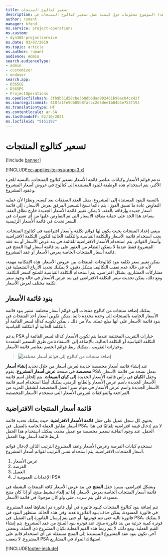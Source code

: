 ```yaml
---
title: تسعير كتالوج المنتجات
description: يقدم هذا الموضوع معلومات حول كيفية عمل تسعير كتالوج المنتجات في Dynamics 365 Project Service Automation (PSA).
author: rumant
manager: kfend
ms.service: project-operations
ms.custom:
- dyn365-projectservice
ms.date: 03/07/2019
ms.topic: article
ms.author: rumant
audience: Admin
search.audienceType:
- admin
- customizer
- enduser
search.app:
- D365CE
- D365PS
- ProjectOperations
ms.openlocfilehash: 3fb9b51d58cbe3b0db6dad902461b90ac04cc42f
ms.sourcegitcommit: 418fa1fe9d605b8faccc2d5dee1b04b4e753f194
ms.translationtype: HT
ms.contentlocale: ar-SA
ms.lasthandoff: 02/10/2021
ms.locfileid: "5151192"
---
```

# <a name="product-catalog-pricing"></a>تسعير كتالوج المنتجات 

[!include [banner](../includes/psa-now-project-operations.md)]

[!INCLUDE[cc-applies-to-psa-app-3.x](../includes/cc-applies-to-psa-app-3x.md)]


تدعم قوائم الأسعار وكيانات عناصر قائمة الأسعار تسعير كتالوج المنتجات. بالنسبة للجزء الأكبر، يتم استخدام هذه الوظيفة للبنود المستندة إلى كتالوج في عروض أسعار المشروع وعقود المشروع.

بالنسبة للبنود المستندة إلى المشروع، يمثل العقد الصفقات بعد كسبه. ونظرًا لأن عمليه التفاوض عادة ما تسبق الفوز ، يتم دائما نسخ التسعير المرفق بعرض الأسعار ، إلى قائمة أسعار جديده وإرفاقه بالعقد. لا يمكن تغيير قائمة الأسعار الجديدة خارج نطاق العقد. يساعد هذا الحد على حماية بطاقة الأسعار التي تم التفاوض عليها من أي تغييرات في السعر تحدث في قائمة الأسعار الرئيسية.

ينبغي إعداد المنتجات بحيث يكون لها قوائم تكلفة وأسعار افتراضية في كتالوج المنتجات. يجب استخدام قائمة الأسعار والتكلفة القياسية والتكلفة الحالية لتكوين التكلفة الافتراضية وأسعار القوائم. يتم استخدام الأسعار الافتراضية للقائمة في بند عرض الأسعار أو بند عقد المشروع فقط عندما لا يتمكن النظام من العثور على بند قائمة أسعار لهذا المنتج في قائمة أسعار المنتجات الخاصة بعرض الأسعار أو عقد المشروع.

يمكن تغيير سعر تكلفة بنود كتالوجات المنتجات بين عروض الأسعار. هذه الإمكانية مهمة، لأنه في حالة عدم تعقب التكاليف بشكل دقيق، لا يمكنك تحديد الأرباح التشغيلية في مشاركات المشاريع. بشكل افتراضي، يتم استخدام التكلفة القياسية للمنتج كسعر التكلفة. ومع ذلك، يمكن تحديث سعر التكلفة الافتراضي في بند عرض الأسعار في حالة وجود سعر تكلفة مختلف لعرض الأسعار.

## <a name="price-list-items"></a>بنود قائمة الأسعار

يمكنك إضافة منتجات من كتالوج منتجات إلى قوائم أسعار مختلفة. تشير بنود قائمة الأسعار الخاصة بالمنتجات إلى وحدة محددة دائما. يمكن تكوين أسعار أحد المنتجات في بنود قائمة الأسعار على أنها مبلغ عملة. بدلاً من ذلك ، يمكن تكوينه كدالة لسعر القائمة أو التكلفة الحالية أو التكلفة القياسية.

يدعم PSA خيارات التقريب المختلفة عندما يتم تكوين الأسعار كدالة لسعر القائمة أو التكلفة القياسية أو التكلفة الحالية. بالإضافة إلى الاستفادة من طرق التسعير المتعددة وخيارات التقريب ، يمكنك ربط قوائم الخصم بعناصر قائمة الأسعار. 

> ![إضافة منتجات من كتالوج إلى قوائم أسعار مختلفة](media/basic-guide-16.png)

عند إنشاء قائمه أسعار مخصصة جديدة لعرض أسعار من خلال تحديد **إنشاء أسعار محصصة** في صفحة **عرض أسعار المشروع**، يقوم PSA بعمل نسخة من قائمة الأسعار، وحقل **الكيان** في رأس قائمة الأسعار الجديدة إلى **كيان المبيعات**. يتم إلحاق اسم قائمة الأسعار الجديدة باسم عرض الأسعار والطابع الزمني. يمكنك أيضًا استخدام اسم قائمة الأسعار الجديدة واسم عرض الأسعار في مهام سير العمل المخصصة لتشغيل المزيد من المراجعة والموافقات لعروض الأسعار التي تستخدم الأسعار المخصصة.

 
## <a name="default-product-price-list"></a>قائمة أسعار المنتجات الافتراضية
يحتوي كل سجل عميل على حقل **قائمة الأسعار الافتراضية**، حيث يمكنك تحديد قائمة أسعار تطابق العملة الخاصة بالعميل. في PSA، لا يتم إدخال قيمة افتراضية تلقائيًا في هذا الحقل. عند وجود اتفاقية تسعير مخصصة مع عميل محدد، يمكنك استخدام هذا الحقل لربط قائمة أسعار بهذا العميل.

تستخدم كيانات الفرصة وعرض الأسعار وعقد المشروع الترتيب التالي لإدخال قوائم أسعار المنتجات الافتراضية. يتم استخدام نفس الترتيب لقوائم أسعار المشروع.

1.  عرض الأسعار
2.  الفرصة
3.  العميل
4.  الإعدادات العمومية لـ PSA

وبشكل افتراضي، يسرد حقل **المنتج** في بند عرض الأسعار كافة المنتجات النشطة في قائمة أسعار المنتجات الخاصة بعرض الأسعار. إذا تم إلغاء تنشيط منتج، أو إذا كان منتج مسودة، فلن يتم سرده، حتى ولو كان موجودًا في قائمة الأسعار. 

تتم إضافة بنود كتالوج المنتجات كبنود فاتورة في أول فاتورة تم إنشاؤها لعقد المشروع. في فاتورة المسودة، يمكن حذف بنود الفاتورة هذه. وفي هذه الحالة، ستظهر البنود في فاتورة تاليه حتى تتم فوترتها، أو حتى يتم إرسال الفاتورة إلى العميل. في PSA، لا يمكنك فوترة كمية جزئية من بند فاتورة منتج. عند فوترة بنود المنتج من عقد المشروع، يتم إنشاء القيم الفعلية. ومع ذلك، لا يتم ربط هذه القيم الفعلية بكيان المشروع ذي الصلة. وبمعني آخر، تكون بنود عقد المشروع المستندة إلى المنتج مستقلة عن أي استخدام قائم على المشروع. لا يتعقب PSA استهلاك المواد في المشاريع.


[!INCLUDE[footer-include](../includes/footer-banner.md)]